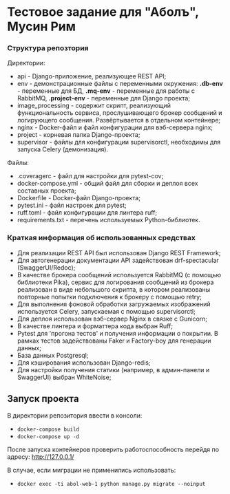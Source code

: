 # Тестовое задание для "Аболъ", Мусин Рим
### Структура репозтория

Директории:
- api - Django-приложение, реализующее REST API;
- env - демонстрационные файлы с переменными окружения: **.db-env** - переменные для БД, **.mq-env** - переменные для работы с RabbitMQ, **.project-env** - переменные для Django проекта;
- image_processing - содержит скрипт, реализующий функциональность сервиса, прослушивающего брокер сообщений и логирующего сообщения. Развёртывается в отдельном контейнере;
- nginx - Docker-файл и файл конфигурации для вэб-сервера nginx;
- project - корневая папка Django-проекта;
- supervisor - файлы для конфигурации supervisorctl, необходимы для запуска Celery (демонизация).

Файлы:
- .coveragerc - файл для настройки для pytest-cov; 
- docker-compose.yml - общий файл для сборки и деплоя всех составных проекта;
- Dockerfile - Docker-файл Django-проекта;
- pytest.ini - файл настроек для pytest;
- ruff.toml - файл конфигурации для линтера ruff;
- requirements.txt - перечень используемых Python-библиотек.

### Краткая информация об использованных средствах
- Для реализации REST API был использован Django REST Framework;
- Для автогенерации документации API задействован drf-spectacular (SwaggerUI/Redoc);
- В качестве брокера сообщений используется RabbitMQ (с помощью библиотеки Pika), сервис для логирования сообщений из брокера реализован в виде небольшого скрипта, в котором реализованы повторные попытки подключения к брокеру с помощью retry;
- Для выполнения фоновой обработки загружаемых изображений используется Celery, запускаемая с помощью supervisorctl;
- Для деплоя использован вэб-сервер Nginx в связке с Gunicorn;
- В качестве линтера и форматтера кода выбран Ruff;
- Pytest для 'прогона тестов' и получения информации о покрытии. В рамках тестов задействованы Faker и Factory-boy для генерации данных;
- База данных Postgresql;
- Для кэширования использован Django-redis;
- Для настройки получения статики (например, в админ-панели и SwaggerUI) выбран WhiteNoise;


## Запуск проекта
В директории репозитория ввести в консоли:
- `docker-compose build`
- `docker-compose up -d`

После запуска контейнеров проверить работоспособность перейдя по адресу: http://127.0.0.1/

В случае, если миграции не применились использовать:
- `docker exec -ti abol-web-1 python manage.py migrate --noinput`



